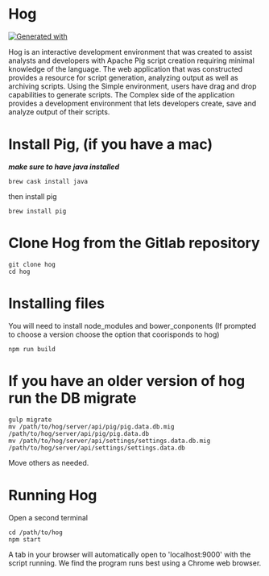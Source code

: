 # Hog
[![Generated with](https://img.shields.io/badge/generated%20with-bangular-blue.svg?style=flat-square)](https://github.com/42Zavattas/generator-bangular)

Hog is an interactive development environment that was created to assist
analysts and developers with Apache Pig script creation requiring minimal
knowledge of the language. The web application that was constructed provides a
resource for script generation, analyzing output as well as archiving scripts.
Using the Simple environment, users have drag and drop capabilities to generate
scripts. The Complex side of the application provides a development environment
that lets developers create, save and analyze output of their scripts.


# Install Pig, (if you have a mac)

***make sure to have java installed***

```
brew cask install java
```
then install pig

```
brew install pig
```

# Clone Hog from the Gitlab repository
```
git clone hog
cd hog
```

# Installing files
You will need to install node_modules and bower_conponents
(If prompted to choose a version choose the option that coorisponds to hog)

```
npm run build
```

# If you have an older version of hog run the DB migrate
```
gulp migrate
mv /path/to/hog/server/api/pig/pig.data.db.mig /path/to/hog/server/api/pig/pig.data.db
mv /path/to/hog/server/api/settings/settings.data.db.mig /path/to/hog/server/api/settings/settings.data.db
```
Move others as needed.


# Running Hog
Open a second terminal
```
cd /path/to/hog
npm start
```
A tab in your browser will automatically open to 'localhost:9000' with the script
running. We find the program runs best using a Chrome web browser.

